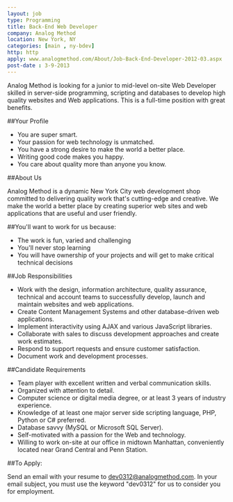 ```yaml
---
layout: job
type: Programming
title: Back-End Web Developer
company: Analog Method
location: New York, NY
categories: [main , ny-bdev]
http: http
apply: www.analogmethod.com/About/Job-Back-End-Developer-2012-03.aspx
post-date : 3-9-2013
---
```


Analog Method is looking for a junior to mid-level on-site Web Developer skilled in server-side programming, scripting and databases to develop high quality websites and Web applications. This is a full-time position with great benefits.

##Your Profile

* You are super smart.
* Your passion for web technology is unmatched.
* You have a strong desire to make the world a better place.
* Writing good code makes you happy.
* You care about quality more than anyone you know.

##About Us

Analog Method is a dynamic New York City web development shop committed to delivering quality work that's cutting-edge and creative. We make the world a better place by creating superior web sites and web applications that are useful and user friendly.

##You'll want to work for us because:

* The work is fun, varied and challenging
* You'll never stop learning
* You will have ownership of your projects and will get to make critical technical decisions

##Job Responsibilities

* Work with the design, information architecture, quality assurance, technical and account teams to successfully develop, launch and maintain websites and web applications.
* Create Content Management Systems and other database-driven web applications.
* Implement interactivity using AJAX and various JavaScript libraries.
* Collaborate with sales to discuss development approaches and create work estimates.
* Respond to support requests and ensure customer satisfaction.
* Document work and development processes.

##Candidate Requirements

* Team player with excellent written and verbal communication skills.
* Organized with attention to detail.
* Computer science or digital media degree, or at least 3 years of industry experience.
* Knowledge of at least one major server side scripting language, PHP, Python or C# preferred.
* Database savvy (MySQL or Microsoft SQL Server).
* Self-motivated with a passion for the Web and technology.
* Willing to work on-site at our office in midtown Manhattan, conveniently located near Grand Central and Penn Station.

##To Apply:

Send an email with your resume to dev0312@analogmethod.com. In your email subject, you must use the keyword "dev0312" for us to consider you for employment.